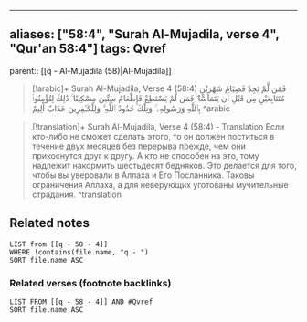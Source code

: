 
---
aliases: ["58:4", "Surah Al-Mujadila, verse 4", "Qur'an 58:4"]
tags: Qvref
---

parent:: [[q - Al-Mujadila (58)|Al-Mujadila]]

> [!arabic]+ Surah Al-Mujadila, Verse 4 (58:4)
> <span class="quran-arabic">فَمَن لَّمْ يَجِدْ فَصِيَامُ شَهْرَيْنِ مُتَتَابِعَيْنِ مِن قَبْلِ أَن يَتَمَآسَّا ۖ فَمَن لَّمْ يَسْتَطِعْ فَإِطْعَامُ سِتِّينَ مِسْكِينًا ۚ ذَٰلِكَ لِتُؤْمِنُوا۟ بِٱللَّهِ وَرَسُولِهِۦ ۚ وَتِلْكَ حُدُودُ ٱللَّهِ ۗ وَلِلْكَـٰفِرِينَ عَذَابٌ أَلِيمٌ</span>
^arabic

> [!translation]+ Surah Al-Mujadila, Verse 4 (58:4) - Translation
> Если кто-либо не сможет сделать этого, то он должен поститься в течение двух месяцев без перерыва прежде, чем они прикоснутся друг к другу. А кто не способен на это, тому надлежит накормить шестьдесят бедняков. Это делается для того, чтобы вы уверовали в Аллаха и Его Посланника. Таковы ограничения Аллаха, а для неверующих уготованы мучительные страдания.
^translation



## Related notes
```dataview
LIST from [[q - 58 - 4]]
WHERE !contains(file.name, "q - ")
SORT file.name ASC
```

### Related verses (footnote backlinks)
```dataview
LIST FROM [[q - 58 - 4]] AND #Qvref
SORT file.name ASC
```

